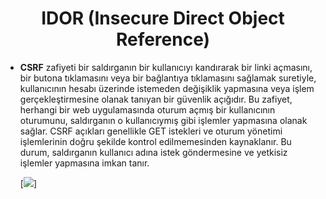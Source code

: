 <h1 align="center">IDOR (Insecure Direct Object Reference)</h1>

- **CSRF** zafiyeti bir saldırganın bir kullanıcıyı kandırarak bir linki açmasını, bir butona tıklamasını veya bir bağlantıya tıklamasını sağlamak suretiyle,
  kullanıcının hesabı üzerinde istemeden değişiklik yapmasına veya işlem gerçekleştirmesine olanak tanıyan bir güvenlik açığıdır.
  Bu zafiyet, herhangi bir web uygulamasında oturum açmış bir kullanıcının oturumunu, saldırganın o kullanıcıymış gibi işlemler yapmasına olanak sağlar.
  CSRF açıkları genellikle GET istekleri ve oturum yönetimi işlemlerinin doğru şekilde kontrol edilmemesinden kaynaklanır.
  Bu durum, saldırganın kullanıcı adına istek göndermesine ve yetkisiz işlemler yapmasına imkan tanır.

  [![](https://github.com/Yakup-uzn/Web-Security/blob/995f2612c5d3873e8439a284b7559af6718405ba/CSRF%20(Cross%20Site%20Request%20Forgery)/csrf%20ekran%20resimleri/1)]
